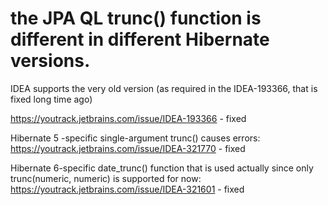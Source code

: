 # the JPA QL trunc() function is different in different Hibernate versions.
IDEA supports the very old version (as required in the IDEA-193366, that is fixed long time ago)

https://youtrack.jetbrains.com/issue/IDEA-193366 - fixed

Hibernate 5 -specific single-argument trunc() causes errors:
https://youtrack.jetbrains.com/issue/IDEA-321770 - fixed

Hibernate 6-specific date_trunc() function that is used actually since only trunc(numeric, numeric) is supported for now:
https://youtrack.jetbrains.com/issue/IDEA-321601 - fixed

